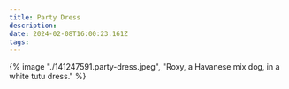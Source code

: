 ```yaml
---
title: Party Dress
description: 
date: 2024-02-08T16:00:23.161Z
tags: 
---
```

{% image "./141247591.party-dress.jpeg", "Roxy, a Havanese mix dog, in a white tutu dress." %}